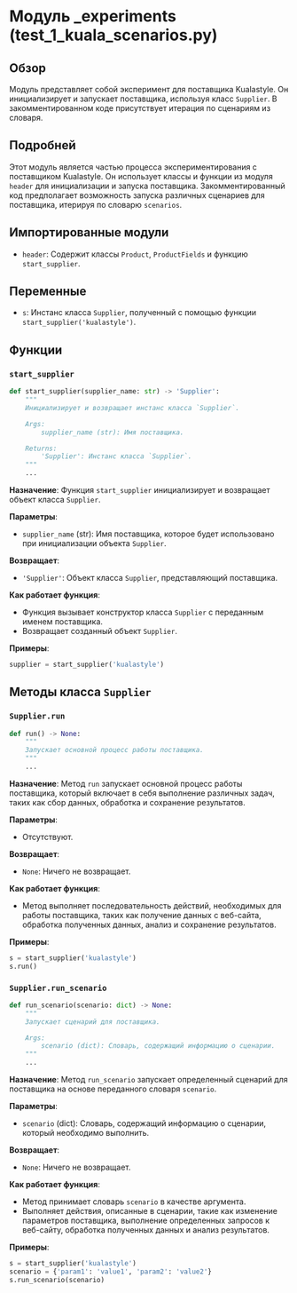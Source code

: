 # Модуль _experiments (test_1_kuala_scenarios.py)

## Обзор

Модуль представляет собой эксперимент для поставщика Kualastyle. Он инициализирует и запускает поставщика, используя класс `Supplier`. В закомментированном коде присутствует итерация по сценариям из словаря.

## Подробней

Этот модуль является частью процесса экспериментирования с поставщиком Kualastyle. Он использует классы и функции из модуля `header` для инициализации и запуска поставщика. Закомментированный код предполагает возможность запуска различных сценариев для поставщика, итерируя по словарю `scenarios`.

## Импортированные модули

- `header`: Содержит классы `Product`, `ProductFields` и функцию `start_supplier`.

## Переменные

- `s`: Инстанс класса `Supplier`, полученный с помощью функции `start_supplier('kualastyle')`.

## Функции

### `start_supplier`

```python
def start_supplier(supplier_name: str) -> 'Supplier':
    """
    Инициализирует и возвращает инстанс класса `Supplier`.

    Args:
        supplier_name (str): Имя поставщика.

    Returns:
        'Supplier': Инстанс класса `Supplier`.
    """
    ...
```

**Назначение**:
Функция `start_supplier` инициализирует и возвращает объект класса `Supplier`. 

**Параметры**:
- `supplier_name` (str): Имя поставщика, которое будет использовано при инициализации объекта `Supplier`.

**Возвращает**:
- `'Supplier'`: Объект класса `Supplier`, представляющий поставщика.

**Как работает функция**:
- Функция вызывает конструктор класса `Supplier` с переданным именем поставщика.
- Возвращает созданный объект `Supplier`.

**Примеры**:
```python
supplier = start_supplier('kualastyle')
```

## Методы класса `Supplier`

### `Supplier.run`

```python
def run() -> None:
    """
    Запускает основной процесс работы поставщика.
    """
    ...
```

**Назначение**:
Метод `run` запускает основной процесс работы поставщика, который включает в себя выполнение различных задач, таких как сбор данных, обработка и сохранение результатов.

**Параметры**:
- Отсутствуют.

**Возвращает**:
- `None`: Ничего не возвращает.

**Как работает функция**:
- Метод выполняет последовательность действий, необходимых для работы поставщика, таких как получение данных с веб-сайта, обработка полученных данных, анализ и сохранение результатов.

**Примеры**:
```python
s = start_supplier('kualastyle')
s.run()
```

### `Supplier.run_scenario`

```python
def run_scenario(scenario: dict) -> None:
    """
    Запускает сценарий для поставщика.

    Args:
        scenario (dict): Словарь, содержащий информацию о сценарии.
    """
    ...
```

**Назначение**:
Метод `run_scenario` запускает определенный сценарий для поставщика на основе переданного словаря `scenario`.

**Параметры**:
- `scenario` (dict): Словарь, содержащий информацию о сценарии, который необходимо выполнить.

**Возвращает**:
- `None`: Ничего не возвращает.

**Как работает функция**:
- Метод принимает словарь `scenario` в качестве аргумента.
- Выполняет действия, описанные в сценарии, такие как изменение параметров поставщика, выполнение определенных запросов к веб-сайту, обработка полученных данных и анализ результатов.

**Примеры**:
```python
s = start_supplier('kualastyle')
scenario = {'param1': 'value1', 'param2': 'value2'}
s.run_scenario(scenario)
```